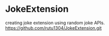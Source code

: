 # JokeExtension
creating joke extension using random joke APIs.
https://github.com/rutu1304/JokeExtension.git
